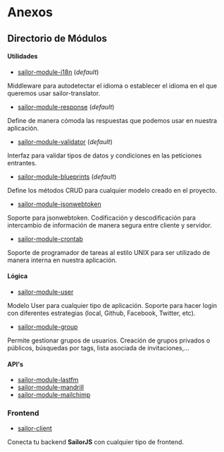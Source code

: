 # Anexos

## Directorio de Módulos

#### Utilidades


- [sailor-module-i18n](https://github.com/sailorjs/sailor-module-i18n) (*default*)

Middleware para autodetectar el idioma o establecer el idioma en el que queremos usar sailor-translator.

- [sailor-module-response](https://github.com/sailorjs/sailor-module-response) (*default*)

Define de manera cómoda las respuestas que podemos usar en nuestra aplicación.

- [sailor-module-validator](https://github.com/sailorjs/sailor-module-validator) (*default*)

Interfaz para validar tipos de datos y condiciones en las peticiones entrantes.

- [sailor-module-blueprints](https://github.com/sailorjs/sailor-module-blueprints) (*default*)

Define los métodos CRUD para cualquier modelo creado en el proyecto.

- [sailor-module-jsonwebtoken](https://github.com/sailorjs/sailor-module-jsonwebtoken)

Soporte para jsonwebtoken. Codificación y descodificación para intercambio de información de manera segura entre cliente y servidor.

- [sailor-module-crontab](https://github.com/sailorjs/sailor-module-crontab)

Soporte de programador de tareas al estilo UNIX para ser utilizado de manera interna en nuestra aplicación.

#### Lógica

- [sailor-module-user](https://github.com/sailorjs/sailor-module-user)

Modelo User para cualquier tipo de aplicación. Soporte para hacer login con diferentes estrategias (local, Github, Facebook, Twitter, etc).

- [sailor-module-group](https://github.com/sailorjs/sailor-group)

Permite gestionar grupos de usuarios. Creación de grupos privados o públicos, búsquedas por tags, lista asociada de invitaciones,...

#### API's

- [sailor-module-lastfm](https://github.com/sailorjs/sailor-module-lastfm)
- [sailor-module-mandrill](https://github.com/sailorjs/sailor-module-mandrill)
- [sailor-module-mailchimp](https://github.com/sailorjs/sailor-module-mailchimp)

### Frontend

- [sailor-client](https://github.com/sailorjs/sailor-client)

Conecta tu backend **SailorJS** con cualquier tipo de frontend.
